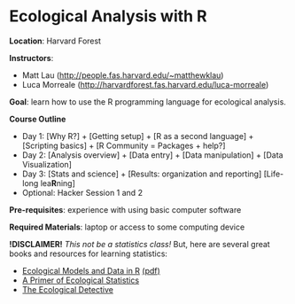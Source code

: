 # Ecological Analysis with R

**Location**: Harvard Forest

**Instructors**: 

- Matt Lau (http://people.fas.harvard.edu/~matthewklau)
- Luca Morreale (http://harvardforest.fas.harvard.edu/luca-morreale)

**Goal**: learn how to use the R programming language for ecological
 analysis.

**Course Outline**

- Day 1: [Why R?] + [Getting setup] + [R as a second language] +
  [Scripting basics] + [R Community = Packages + help?]
- Day 2: [Analysis overview] + [Data entry] + [Data manipulation] +
  [Data Visualization]
- Day 3: [Stats and science] + [Results: organization and reporting]
  [Life-long lea**R**ning]
- Optional: Hacker Session 1 and 2 


**Pre-requisites**: experience with using basic computer software

**Required Materials**: laptop or access to some computing device

**!DISCLAIMER!** *This not be a statistics class!* But, here are
   several great books and resources for learning statistics:

- [Ecological Models and Data in R](http://ms.mcmaster.ca/~bolker/emdbook/index.html)
  [(pdf)](https://ms.mcmaster.ca/~bolker/emdbook/book.pdf)
- [A Primer of Ecological Statistics](http://www.sinauer.com/a-primer-of-ecological-statistics.html)
- [The Ecological Detective](http://press.princeton.edu/titles/5987.html)


